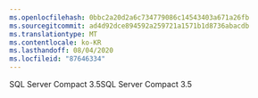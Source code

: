 ```yaml
---
ms.openlocfilehash: 0bbc2a20d2a6c734779086c14543403a671a26fb
ms.sourcegitcommit: ad4d92dce894592a259721a1571b1d8736abacdb
ms.translationtype: MT
ms.contentlocale: ko-KR
ms.lasthandoff: 08/04/2020
ms.locfileid: "87646334"
---
```

<span data-ttu-id="1b858-101">SQL Server Compact 3.5</span><span class="sxs-lookup"><span data-stu-id="1b858-101">SQL Server Compact 3.5</span></span>
